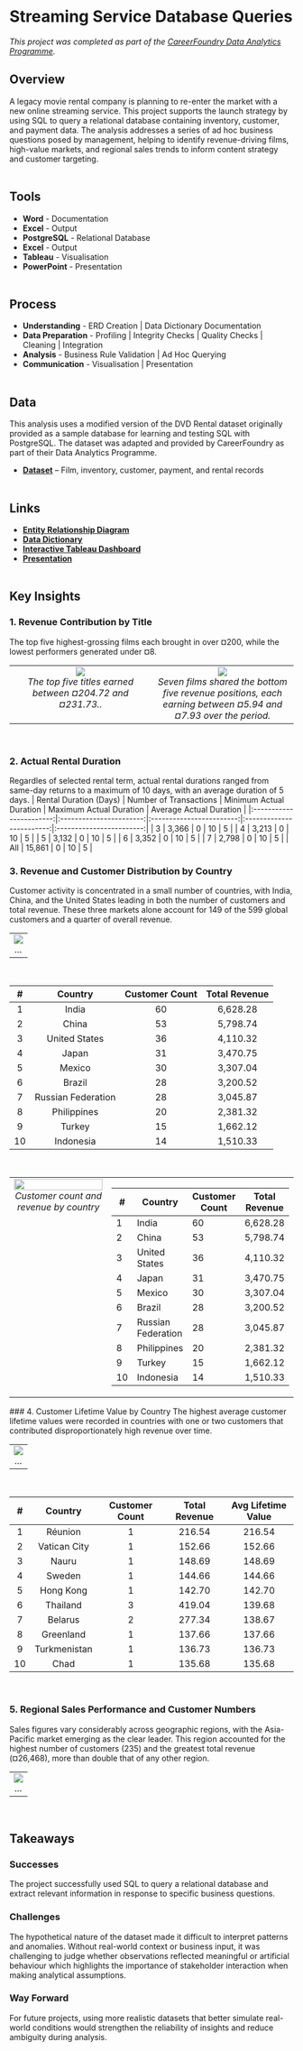 # Streaming Service Database Queries
*This project was completed as part of the [CareerFoundry Data Analytics Programme](https://careerfoundry.com/en/courses/become-a-data-analyst/).*

## Overview
A legacy movie rental company is planning to re-enter the market with a new online streaming service. This project supports the launch strategy by using SQL to query a relational database containing inventory, customer, and payment data. The analysis addresses a series of ad hoc business questions posed by management, helping to identify revenue-driving films, high-value markets, and regional sales trends to inform content strategy and customer targeting.
<br><br>

## Tools
- **Word** - Documentation
- **Excel** - Output
- **PostgreSQL** - Relational Database
- **Excel** - Output
- **Tableau** - Visualisation
- **PowerPoint** - Presentation
<br><br>

## Process
- **Understanding** - ERD Creation | Data Dictionary Documentation
- **Data Preparation** - Profiling | Integrity Checks | Quality Checks | Cleaning | Integration
- **Analysis** - Business Rule Validation | Ad Hoc Querying
- **Communication** - Visualisation | Presentation
<br><br>

## Data
This analysis uses a modified version of the DVD Rental dataset originally provided as a sample database for learning and testing SQL with PostgreSQL. The dataset was adapted and provided by CareerFoundry as part of their Data Analytics Programme.

- [**Dataset**](http://www.postgresqltutorial.com/wp-content/uploads/2019/05/dvdrental.zip) – Film, inventory, customer, payment, and rental records
<br><br>

## Links
- [**Entity Relationship Diagram**](deliverables/erd_dbvisualiser.png)
- [**Data Dictionary**](deliverables/data_dictionary.pdf)
- [**Interactive Tableau Dashboard**](https://public.tableau.com/views/StreamingService_17486375379040/Dashboard1?:language=en-GB&:sid=&:redirect=auth&:display_count=n&:origin=viz_share_link)
- [**Presentation**](deliverables/presentation.pdf)
<br><br>

## Key Insights
### 1. Revenue Contribution by Title
The top five highest-grossing films each brought in over ¤200, while the lowest performers generated under ¤8.
<table>
<tr>
<td align="center" valign="top" width="50%">
    <img src="visualisations/top_films.png"" ><br>
    <em>The top five titles earned between ¤204.72 and ¤231.73..</em>
</td>
<td align="center" valign="top" width="50%">
    <img src="visualisations/bottom_films.png" ><br>
    <em>Seven films shared the bottom five revenue positions, each earning between ¤5.94 and ¤7.93 over the period.</em>
</td>
</tr>
</table>
<br>

### 2. Actual Rental Duration
Regardles of selected rental term, actual rental durations ranged from same-day returns to a maximum of 10 days, with an average duration of 5 days.
| Rental Duration (Days) | Number of Transactions | Minimum Actual Duration | Maximum Actual Duration | Average Actual Duration |
|:-----------------------:|:-----------------------:|:------------------------:|:------------------------:|:------------------------:|
| 3 | 3,366 | 0 | 10 | 5 |
| 4 | 3,213 | 0 | 10 | 5 |
| 5 | 3,132 | 0 | 10 | 5 |
| 6 | 3,352 | 0 | 10 | 5 |
| 7 | 2,798 | 0 | 10 | 5 |
| All | 15,861 | 0 | 10 | 5 |
<br>

### 3. Revenue and Customer Distribution by Country
Customer activity is concentrated in a small number of countries, with India, China, and the United States leading in both the number of customers and total revenue. These three markets alone account for 149 of the 599 global customers and a quarter of overall revenue. 
<table>
<tr>
<td align="center" valign="top" width="100%">
    <img src="visualisations/revenue_customers.png" ><br>
    <em>...</em>
</td>
</tr>
</table>
<br>

| # | Country | Customer Count | Total Revenue |
|:-:|:-------:|:--------------:|:-------------:|
| 1 | India | 60 | 6,628.28 |
| 2 | China | 53 | 5,798.74 |
| 3 | United States | 36 | 4,110.32 |
| 4 | Japan | 31 | 3,470.75 |
| 5 | Mexico | 30 | 3,307.04 |
| 6 | Brazil | 28 | 3,200.52 |
| 7 | Russian Federation | 28 | 3,045.87 |
| 8 | Philippines | 20 | 2,381.32 |
| 9 | Turkey | 15 | 1,662.12 |
| 10 | Indonesia | 14 | 1,510.33 |
<br>

<table>
<tr>
  <td align="center" valign="top" width="50%">
    <img src="visualisations/revenue_customers.png" width="100%"><br>
    <em>Customer count and revenue by country</em>
  </td>
  <td valign="top" width="50%">

<table>
  <thead>
    <tr>
      <th>#</th>
      <th>Country</th>
      <th>Customer Count</th>
      <th>Total Revenue</th>
    </tr>
  </thead>
  <tbody>
    <tr><td>1</td><td>India</td><td>60</td><td>6,628.28</td></tr>
    <tr><td>2</td><td>China</td><td>53</td><td>5,798.74</td></tr>
    <tr><td>3</td><td>United States</td><td>36</td><td>4,110.32</td></tr>
    <tr><td>4</td><td>Japan</td><td>31</td><td>3,470.75</td></tr>
    <tr><td>5</td><td>Mexico</td><td>30</td><td>3,307.04</td></tr>
    <tr><td>6</td><td>Brazil</td><td>28</td><td>3,200.52</td></tr>
    <tr><td>7</td><td>Russian Federation</td><td>28</td><td>3,045.87</td></tr>
    <tr><td>8</td><td>Philippines</td><td>20</td><td>2,381.32</td></tr>
    <tr><td>9</td><td>Turkey</td><td>15</td><td>1,662.12</td></tr>
    <tr><td>10</td><td>Indonesia</td><td>14</td><td>1,510.33</td></tr>
  </tbody>
</table>

  </td>
</tr>
</table>
### 4. Customer Lifetime Value by Country
The highest average customer lifetime values were recorded in countries with one or two customers that contributed disproportionately high revenue over time.
<table>
<tr>
<td align="center" valign="top" width="100%">
    <img src="visualisations/clv_customers.png" ><br>
    <em>...</em>
</td>
</tr>
</table>
<br>

| # | Country | Customer Count | Total Revenue | Avg Lifetime Value |
|:-:|:-------:|:--------------:|:-------------:|:------------------:|
| 1 | Réunion | 1 | 216.54 | 216.54 |
| 2 | Vatican City | 1 | 152.66 | 152.66 |
| 3 | Nauru | 1 | 148.69 | 148.69 |
| 4 | Sweden | 1 | 144.66 | 144.66 |
| 5 | Hong Kong | 1 | 142.70 | 142.70 |
| 6 | Thailand | 3 | 419.04 | 139.68 |
| 7 | Belarus | 2 | 277.34 | 138.67 |
| 8 | Greenland | 1 | 137.66 | 137.66 |
| 9 | Turkmenistan | 1 | 136.73 | 136.73 |
| 10 | Chad | 1 | 135.68 | 135.68 |
<br>

### 5. Regional Sales Performance and Customer Numbers
Sales figures vary considerably across geographic regions, with the Asia-Pacific market emerging as the clear leader. This region accounted for the highest number of customers (235) and the greatest total revenue (¤26,468), more than double that of any other region.
<table>
<tr>
<td align="center" valign="top" width="100%">
    <img src="visualisations/regional.png" ><br>
    <em>...</em>
</td>
</tr>
</table>
<br>

## Takeaways
### Successes
The project successfully used SQL to query a relational database and extract relevant information in response to specific business questions.

### Challenges
The hypothetical nature of the dataset made it difficult to interpret patterns and anomalies. Without real-world context or business input, it was challenging to judge whether observations reflected meaningful or artificial behaviour which highlights the importance of stakeholder interaction when making analytical assumptions.

### Way Forward
For future projects, using more realistic datasets that better simulate real-world conditions would strengthen the reliability of insights and reduce ambiguity during analysis.
